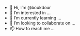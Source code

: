 - 👋 Hi, I’m @boukdour
- 👀 I’m interested in ...
- 🌱 I’m currently learning ...
- 💞️ I’m looking to collaborate on ...
- 📫 How to reach me ...

<!---
boukdour/boukdour is a ✨ special ✨ repository because its `README.md` (this file) appears on your GitHub profile.
You can click the Preview link to take a look at your changes.
--->

